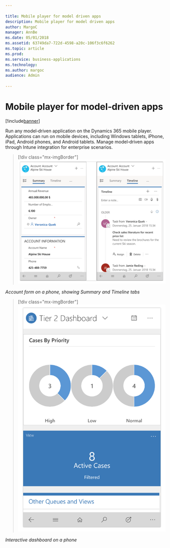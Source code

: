 ```yaml
---

title: Mobile player for model driven apps
description: Mobile player for model driven apps
author: MargoC
manager: AnnBe
ms.date: 05/01/2018
ms.assetid: 63749da7-722d-4598-a20c-106f3c6f6262
ms.topic: article
ms.prod: 
ms.service: business-applications
ms.technology: 
ms.author: margoc
audience: Admin

---
```

#  Mobile player for model‑driven apps




[!include[banner](../../includes/banner.md)]

Run any model‑driven application on the Dynamics 365 mobile player. Applications
can run on mobile devices, including Windows tablets, iPhone, iPad, Android
phones, and Android tablets. Manage model‑driven apps through Intune integration
for enterprise scenarios.

> [!div class="mx-imgBorder"] 
> ![Two screenshots of the account form on a mobile device, showing summary and timeline tabs](media/mobile-player-model-driven-apps-1.png "Two screenshots of the account form on a mobile device, showing summary and timeline tabs")
<!-- Picture 5 -->


*Account form on a phone, showing Summary and Timeline tabs*

> [!div class="mx-imgBorder"] 
> ![A screenshot of the interactive dashboard on a mobile device](media/mobile-player-model-driven-apps-2.png "A screenshot of the interactive dashboard on a mobile device")
<!-- Picture 6 -->


*Interactive dashboard on a phone*
